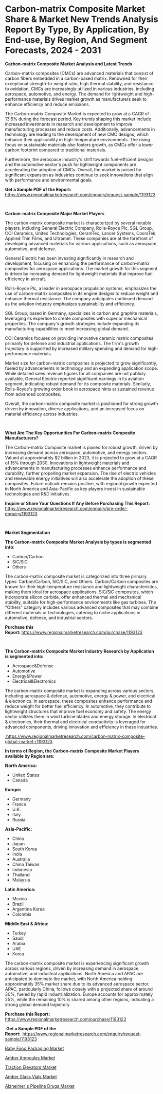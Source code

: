 <p><h1>Carbon-matrix Composite Market Share & Market New Trends Analysis Report By Type, By Application, By End-use, By Region, And Segment Forecasts, 2024 - 2031</h1></p><p><strong>Carbon-matrix Composite Market Analysis and Latest Trends</strong></p>
<p><p>Carbon-matrix composites (CMCs) are advanced materials that consist of carbon fibers embedded in a carbon-based matrix. Renowned for their exceptional strength-to-weight ratio, high thermal stability, and resistance to oxidation, CMCs are increasingly utilized in various industries, including aerospace, automotive, and energy. The demand for lightweight and high-performance materials drives market growth as manufacturers seek to enhance efficiency and reduce emissions.</p><p>The Carbon-matrix Composite Market is expected to grow at a CAGR of 13.6% during the forecast period. Key trends shaping this market include increased investments in research and development to improve manufacturing processes and reduce costs. Additionally, advancements in technology are leading to the development of new CMC designs, which enhance their applicability in high-temperature environments. The rising focus on sustainable materials also fosters growth, as CMCs offer a lower carbon footprint compared to traditional materials. </p><p>Furthermore, the aerospace industry's shift towards fuel-efficient designs and the automotive sector's push for lightweight components are accelerating the adoption of CMCs. Overall, the market is poised for significant expansion as industries continue to seek innovations that align with performance and environmental goals.</p></p>
<p><strong>Get a Sample PDF of the Report:&nbsp;</strong> <a href="https://www.regionalmarketresearch.com/enquiry/request-sample/1193123">https://www.regionalmarketresearch.com/enquiry/request-sample/1193123</a></p>
<p>&nbsp;</p>
<p><strong>Carbon-matrix Composite Major Market Players</strong></p>
<p><p>The carbon-matrix composite market is characterized by several notable players, including General Electric Company, Rolls-Royce Plc, SGL Group, COI Ceramics, United Technologies, CeramTec, Lancer Systems, CoorsTek, Applied Thin Films, and Ultramet. These companies are at the forefront of developing advanced materials for various applications, such as aerospace, automotive, and defense.</p><p>General Electric has been investing significantly in research and development, focusing on enhancing the performance of carbon-matrix composites for aerospace applications. The market growth for this segment is driven by increasing demand for lightweight materials that improve fuel efficiency in aircraft.</p><p>Rolls-Royce Plc, a leader in aerospace propulsion systems, emphasizes the use of carbon-matrix composites in its engine designs to reduce weight and enhance thermal resistance. The company anticipates continued demand as the aviation industry emphasizes sustainability and efficiency.</p><p>SGL Group, based in Germany, specializes in carbon and graphite materials, leveraging its expertise to create composites with superior mechanical properties. The company's growth strategies include expanding its manufacturing capabilities to meet increasing global demand.</p><p>COI Ceramics focuses on providing innovative ceramic matrix composites primarily for defense and industrial applications. The firm's growth trajectory is supported by increased military spending and demand for high-performance materials.</p><p>Market size for carbon-matrix composites is projected to grow significantly, fueled by advancements in technology and an expanding application scope. While detailed sales revenue figures for all companies are not publicly available, General Electric reported significant earnings in its aviation segment, indicating robust demand for its composite materials. Similarly, Rolls-Royce's growing order book in aerospace hints at sustained revenue from advanced composites. </p><p>Overall, the carbon-matrix composite market is positioned for strong growth driven by innovation, diverse applications, and an increased focus on material efficiency across industries.</p></p>
<p>&nbsp;</p>
<p><strong>What Are The Key Opportunities For Carbon-matrix Composite Manufacturers?</strong></p>
<p><p>The Carbon-matrix Composite market is poised for robust growth, driven by increasing demand across aerospace, automotive, and energy sectors. Valued at approximately $2 billion in 2023, it is projected to grow at a CAGR of 15% through 2030. Innovations in lightweight materials and advancements in manufacturing processes enhance performance and durability, further propelling market expansion. The rise of electric vehicles and renewable energy initiatives will also accelerate the adoption of these composites. Future outlook remains positive, with regional growth expected in North America and Asia-Pacific as key players invest in sustainable technologies and R&D initiatives.</p></p>
<p><strong>Inquire or Share Your Questions If Any Before Purchasing This Report:</strong> <a href="https://www.regionalmarketresearch.com/enquiry/pre-order-enquiry/1193123">https://www.regionalmarketresearch.com/enquiry/pre-order-enquiry/1193123</a></p>
<p>&nbsp;</p>
<p><strong>Market Segmentation</strong></p>
<p><strong>The Carbon-matrix Composite Market Analysis by types is segmented into:</strong></p>
<p><ul><li>Carbon/Carbon</li><li>SiC/SiC</li><li>Others</li></ul></p>
<p><p>The carbon-matrix composite market is categorized into three primary types: Carbon/Carbon, SiC/SiC, and Others. Carbon/Carbon composites are known for their high-temperature resistance and lightweight characteristics, making them ideal for aerospace applications. SiC/SiC composites, which incorporate silicon carbide, offer enhanced thermal and mechanical stability, suitable for high-performance environments like gas turbines. The "Others" category includes various advanced composites that may combine different materials or technologies, catering to niche applications in automotive, defense, and industrial sectors.</p></p>
<p><strong>Purchase this Report:&nbsp;</strong><a href="https://www.regionalmarketresearch.com/purchase/1193123">https://www.regionalmarketresearch.com/purchase/1193123</a></p>
<p>&nbsp;</p>
<p><strong>The Carbon-matrix Composite Market Industry Research by Application is segmented into:</strong></p>
<p><ul><li>Aerospace&Defense</li><li>Automotive</li><li>Energy&Power</li><li>Electrical&Electronics</li></ul></p>
<p><p>The carbon-matrix composite market is expanding across various sectors, including aerospace & defense, automotive, energy & power, and electrical & electronics. In aerospace, these composites enhance performance and reduce weight for better fuel efficiency. In automotive, they contribute to lightweight structures that improve fuel economy and safety. The energy sector utilizes them in wind turbine blades and energy storage. In electrical & electronics, their thermal and electrical conductivity is leveraged for advanced components, driving innovation and efficiency in these industries.</p></p>
<p><a href="https://www.regionalmarketresearch.com/carbon-matrix-composite-global-market-r1193123">&nbsp;https://www.regionalmarketresearch.com/carbon-matrix-composite-global-market-r1193123</a></p>
<p><strong>In terms of Region, the Carbon-matrix Composite Market Players available by Region are:</strong></p>
<p>
    <p> <strong> North America: </strong>
        <ul>
            <li>United States</li>
            <li>Canada</li>
        </ul>
        </p> 
    <p> <strong> Europe: </strong>
        <ul>
            <li>Germany</li>
            <li>France</li>
            <li>U.K.</li>
            <li>Italy</li>
            <li>Russia</li>
        </ul>
        </p> 
    <p> <strong> Asia-Pacific: </strong>
        <ul>
            <li>China</li>
            <li>Japan</li>
            <li>South Korea</li>
            <li>India</li>
            <li>Australia</li>
            <li>China Taiwan</li>
            <li>Indonesia</li>
            <li>Thailand</li>
            <li>Malaysia</li>
        </ul>
        </p> 
    <p> <strong> Latin America: </strong>
        <ul>
            <li>Mexico</li>
            <li>Brazil</li>
            <li>Argentina Korea</li>
            <li>Colombia</li>
        </ul>
        </p> 
    <p> <strong> Middle East & Africa: </strong>
        <ul>
            <li>Turkey</li>
            <li>Saudi</li>
            <li>Arabia</li>
            <li>UAE</li>
            <li>Korea</li>
        </ul>
    </p>
    </p>
<p><p>The carbon-matrix composite market is experiencing significant growth across various regions, driven by increasing demand in aerospace, automotive, and industrial applications. North America and APAC are anticipated to dominate the market, with North America holding approximately 35% market share due to its advanced aerospace sector. APAC, particularly China, follows closely with a projected share of around 30%, fueled by rapid industrialization. Europe accounts for approximately 25%, while the remaining 10% is shared among other regions, indicating a strong global demand trajectory.</p></p>
<p><strong>Purchase this Report: </strong><a href="https://www.regionalmarketresearch.com/purchase/1193123">https://www.regionalmarketresearch.com/purchase/1193123</a></p>
<p>&nbsp;<strong>Get a Sample PDF of the Report:&nbsp;&nbsp;</strong><a href="https://www.regionalmarketresearch.com/enquiry/request-sample/1193123">https://www.regionalmarketresearch.com/enquiry/request-sample/1193123</a></p>
<p><strong></strong></p>
<p><p><a href="https://medium.com/@isaurapx9xsianez/baby-food-packaging-market-share-size-trends-industry-analysis-report-by-type-by-end-use-542528e62597?postPublishedType=repub">Baby Food Packaging Market</a></p><p><a href="https://www.linkedin.com/pulse/future-innovation-global-amber-ampoules-market-growth-opportunities-stgnc">Amber Ampoules Market</a></p><p><a href="https://medium.com/@isaurapx9xsianez/driving-market-forces-in-the-traction-elevators-market-market-trends-and-future-forecasts-till-6c4a74c9ca00?postPublishedType=repub">Traction Elevators Market</a></p><p><a href="https://www.linkedin.com/pulse/amber-glass-vials-market-size-share-trends-analysis-report-zkzuc?trackingId=UJCJXqkdQzyVr%2B%2BrzTkQNA%3D%3D">Amber Glass Vials Market</a></p><p><a href="https://issuu.com/reportprime-2/docs/alzheimers-pipeline-drugs-market-si_41fe79275591c4">Alzheimer`s Pipeline Drugs Market</a></p></p>